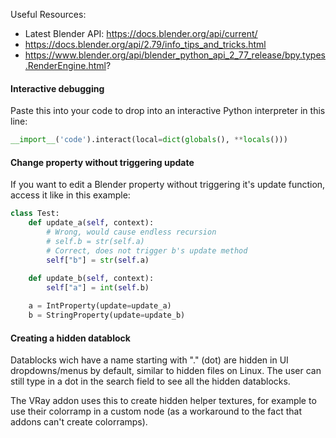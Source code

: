 Useful Resources:
* Latest Blender API: https://docs.blender.org/api/current/
* https://docs.blender.org/api/2.79/info_tips_and_tricks.html
* https://www.blender.org/api/blender_python_api_2_77_release/bpy.types.RenderEngine.html?

#### Interactive debugging

Paste this into your code to drop into an interactive Python interpreter in this line:
```python
__import__('code').interact(local=dict(globals(), **locals()))
```

#### Change property without triggering update

If you want to edit a Blender property without triggering it's update function, 
access it like in this example:
```python
class Test:
    def update_a(self, context):
        # Wrong, would cause endless recursion
        # self.b = str(self.a)
        # Correct, does not trigger b's update method
        self["b"] = str(self.a)
        
    def update_b(self, context):
        self["a"] = int(self.b)

    a = IntProperty(update=update_a)
    b = StringProperty(update=update_b)
```

#### Creating a hidden datablock

Datablocks wich have a name starting with "." (dot) are hidden in UI dropdowns/menus by default, 
similar to hidden files on Linux. The user can still type in a dot in the search field to see all 
the hidden datablocks.

The VRay addon uses this to create hidden helper textures, for example to use their colorramp in a custom node 
(as a workaround to the fact that addons can't create colorramps).
